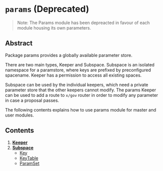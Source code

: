 <!--
order: 0
title: Params Overview
parent:
  title: "params"
-->

# `params` (Deprecated)

> Note: The Params module has been depreacted in favour of each module housing its own parameters. 

## Abstract

Package params provides a globally available parameter store.

There are two main types, Keeper and Subspace. Subspace is an isolated namespace for a
paramstore, where keys are prefixed by preconfigured spacename. Keeper has a
permission to access all existing spaces.

Subspace can be used by the individual keepers, which need a private parameter store
that the other keepers cannot modify. The params Keeper can be used to add a route to `x/gov` router in order to modify any parameter in case a proposal passes.

The following contents explains how to use params module for master and user modules.

## Contents

1. **[Keeper](01_keeper.md)**
2. **[Subspace](02_subspace.md)**
    * [Key](02_subspace.md#key)
    * [KeyTable](02_subspace.md#keytable)
    * [ParamSet](02_subspace.md#paramset)
